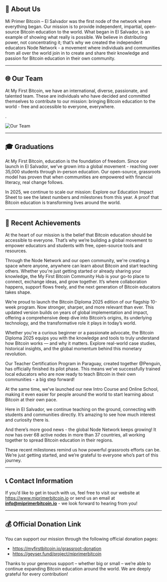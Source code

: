 <!-- README for the **Full Node Directory** repo  
     Markup only – _no original wording altered_ -->

## 📖 About Us

Mi Primer Bitcoin – El Salvador was the first node of the network where everything began. Our mission is to provide independent, impartial, open-source Bitcoin education to the world. What began in El Salvador, is an example of showing what really is possible. We believe in distributing power, not concentrating it; that’s why we created the independent educators Node Network - a movement where individuals and communities from all over the world join in to create and share their knowledge and passion for Bitcoin education in their own community.

---

## 🌐 Our Team

At My First Bitcoin, we have an international, diverse, passionate, and talented team. These are individuals who have decided and committed themselves to contribute to our mission: bringing Bitcoin education to the world - free and accessible to everyone, everywhere.

.

![Our Team](https://myfirstbitcoin.io/wp-content/uploads/2025/02/GcmGmBYX0AArBlm-Christopher-David-Meinhart-768x502.jpeg)

---

## 🎓 Graduations

At My First Bitcoin, education is the foundation of freedom. Since our launch in El Salvador, we've grown into a global movement - reaching over 35,000 students through in-person education. Our open-source, grassroots model has proven that when communities are empowered with financial literacy, real change follows.

In 2025, we continue to scale our mission: Explore our Education Impact Sheet to see the latest numbers and milestones from this year. A proof that Bitcoin education is transforming lives around the world.

---

## 🌟 Recent Achievements

At the heart of our mission is the belief that Bitcoin education should be accessible to everyone. That’s why we’re building a global movement to empower educators and students with free, open-source tools and resources.

Through the Node Network and our open community, we're creating a space where anyone, anywhere can learn about Bitcoin and start teaching others. Whether you're just getting started or already sharing your knowledge, the My First Bitcoin Community Hub is your go-to place to connect, exchange ideas, and grow together. It’s where collaboration happens, support flows freely, and the next generation of Bitcoin educators takes shape.

We’re proud to launch the Bitcoin Diploma 2025 edition of our flagship 10-week program. Now stronger, sharper, and more relevant than ever. This updated version builds on years of global implementation and impact, offering a comprehensive deep dive into Bitcoin’s origins, its underlying technology, and the transformative role it plays in today’s world.

Whether you're a curious beginner or a passionate advocate, the Bitcoin Diploma 2025 equips you with the knowledge and tools to truly understand how Bitcoin works — and why it matters. Explore real-world case studies, historical insights, and the global momentum behind this monetary revolution.

Our Teacher Certification Program in Paraguay, created together @Penguin, has officially finished its pilot phase. This means we’ve successfully trained local educators who are now ready to teach Bitcoin in their own communities - a big step forward!

At the same time, we’ve launched our new Intro Course and Online School, making it even easier for people around the world to start learning about Bitcoin at their own pace.

Here in El Salvador, we continue teaching on the ground, connecting with students and communities directly. It’s amazing to see how much interest and curiosity there is.

And there’s more good news - the global Node Network keeps growing! It now has over 68 active nodes in more than 37 countries, all working together to spread Bitcoin education in their regions.

These recent milestones remind us how powerful grassroots efforts can be. We’re just getting started, and we’re grateful to everyone who’s part of this journey.

---

## 📞 Contact Information

If you’d like to get in touch with us, feel free to visit our website at <https://www.miprimerbitcoin.io> or send us an email at **info@miprimerbitcoin.io** - we look forward to hearing from you!

---

## 💰 Official Donation Link

You can support our mission through the following official donation pages:

- <https://myfirstbitcoin.io/grassroot-donation>  
- <https://geyser.fund/project/miprimerbitcoin>

Thanks to your generous support – whether big or small – we’re able to continue expanding Bitcoin education around the world. We are deeply grateful for every contribution!
